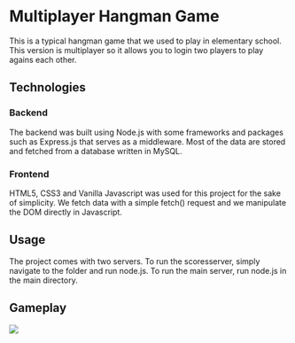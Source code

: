 # Multiplayer Hangman Game

This is a typical hangman game that we used to play in elementary school. This version is multiplayer so it allows you to login two players to play agains each other. 

## Technologies

### Backend
The backend was built using Node.js with some frameworks and packages such as Express.js that serves as a middleware. Most of the data are stored and fetched from a database written in MySQL.

###  Frontend
HTML5, CSS3 and Vanilla Javascript was used for this project for the sake of simplicity. We fetch data with a simple fetch() request and we manipulate the DOM directly in Javascript.

## Usage
The project comes with two servers. To run the scoresserver, simply navigate to the folder and run node.js. To run the main server, run node.js in the main directory.

## Gameplay
![](https://github.com/joevegacoding/multiplayerhangman/blob/main/images/hangmanmultiplayergameplay.gif) 
